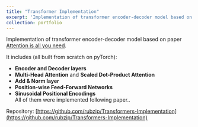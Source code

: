 ```yaml
---
title: "Transformer Implementation"
excerpt: 'Implementation of transformer encoder-decoder model based on paper <a href="https://arxiv.org/abs/1706.03762" target="_blank">Attention is all you need</a>. <a href="https://github.com/rubzip/Transformers-Implementation" target="_blank">Code</a>.'
collection: portfolio
---
```


Implementation of transformer encoder-decoder model based on paper <a href="https://arxiv.org/abs/1706.03762" target="_blank">Attention is all you need</a>.

It includes (all built from scratch on pyTorch):
- **Encoder and Decoder layers**  
- **Multi-Head Attention** and **Scaled Dot-Product Attention**  
- **Add & Norm layer**  
- **Position-wise Feed-Forward Networks**  
- **Sinusoidal Positional Encodings**  
All of them were implemented following paper..


Repository: [https://github.com/rubzip/Transformers-Implementation](https://github.com/rubzip/Transformers-Implementation)
